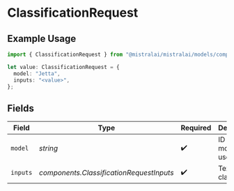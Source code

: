 # ClassificationRequest

## Example Usage

```typescript
import { ClassificationRequest } from "@mistralai/mistralai/models/components";

let value: ClassificationRequest = {
  model: "Jetta",
  inputs: "<value>",
};
```

## Fields

| Field                                    | Type                                     | Required                                 | Description                              |
| ---------------------------------------- | ---------------------------------------- | ---------------------------------------- | ---------------------------------------- |
| `model`                                  | *string*                                 | :heavy_check_mark:                       | ID of the model to use.                  |
| `inputs`                                 | *components.ClassificationRequestInputs* | :heavy_check_mark:                       | Text to classify.                        |